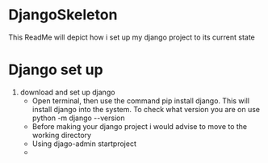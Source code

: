 # DjangoSkeleton
This ReadMe will depict how i set up my django project to its current state
# Django set up
1. download and set up django
   - Open terminal, then use the command pip install django. This will install django into the system. To check what version you are on use python -m django --version
   - Before making your django project i would advise to move to the working directory
   - Using djago-admin startproject <yourprojectname>
   - 
